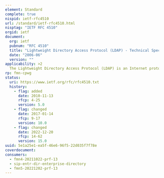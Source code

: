 ```yaml
---
element: Standard
complete: true
nispid: ietf-rfc4510
url: /standard/ietf-rfc4510.html
nisptag: "IETF RFC 4510"
orgid: ietf
document:
  org: ietf
  pubnum: "RFC 4510"
  title: "Lightweight Directory Access Protocol (LDAP) - Technical Specification Road Map"
  date: "2006-06"
  version: ""
applicability: >2
  The Lightweight Directory Access Protocol (LDAP) is an Internet protocol for accessing distributed directory services that act in accordance with X.500 data and service models. This document provides a road map of the LDAP Technical Specification.
rp: fmn-cpwg
status:
  uri: https://www.ietf.org/rfc/rfc4510.txt
  history: 
    - flag: added
      date: 2010-11-13
      rfcp: 4-25
      version: 5.0
    - flag: changed
      date: 2017-01-14
      rfcp: 9-17
      version: 10.0
    - flag: changed
      date: 2022-12-20
      rfcp: 14-62
      version: 15.0
uuid: 5e1a25e1-ea5f-46e6-96f5-22d035f7f78e
coverdocument:
consumers:
  - fmn4-20211022-prf-13
  - sip-entr-dir-enterprise-directory
  - fmn5-20221202-prf-13
---
```

